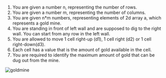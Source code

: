 1. You are given a number n, representing the number of rows.
2. You are given a number m, representing the number of columns.
3. You are given n*m numbers, representing elements of 2d array a, which represents a gold mine.
4. You are standing in front of left wall and are supposed to dig to the right wall. You can start from any row in the left wall.
5. You are allowed to move 1 cell right-up (d1), 1 cell right (d2) or 1 cell right-down(d3).
6. Each cell has a value that is the amount of gold available in the cell.
7. You are required to identify the maximum amount of gold that can be dug out from the mine.


![goldmine](https://user-images.githubusercontent.com/71118230/151657377-8b4951a5-9acf-4f04-904f-9b57e5a61a46.jpeg)
